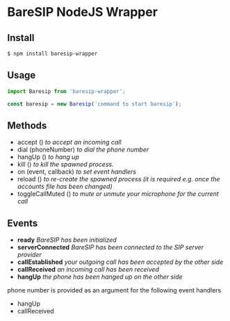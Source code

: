 # BareSIP NodeJS Wrapper

## Install
```sh
$ npm install baresip-wrapper
```

## Usage
```javascript
import Baresip from 'baresip-wrapper';

const baresip = new Baresip('command to start baresip');
```

## Methods

* accept () *to accept an incoming call*
* dial (phoneNumber) *to dial the phone number*
* hangUp () *to hang up*
* kill () *to kill the spawned process.*
* on (event, callback) *to set event handlers*
* reload () *to re-create the spawned process (it is required e.g. once the accounts file has been changed)* 
* toggleCallMuted ()  *to mute or unmute your microphone for the current call*

## Events

* **ready** *BareSIP has been initialized*
* **serverConnected** *BareSIP has been connected to the SIP server provider*
* **callEstablished** *your outgoing call has been accepted by the other side*
* **callReceived** *an incoming call has been received*
* **hangUp** *the phone has been hanged up on the other side*

phone number is provided as an argument for the following event handlers

* hangUp
* callReceived
